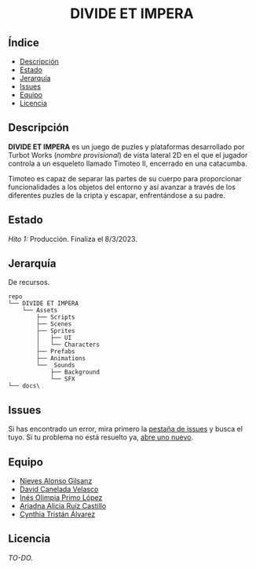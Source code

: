 <h1 align="center"><b>DIVIDE ET IMPERA</b></h1>

## Índice

- [Descripción](#descripción)
- [Estado](#estado)
- [Jerarquía](#jerarquía)
- [Issues](#issues)
- [Equipo](#equipo)
- [Licencia](#licencia)


## Descripción

__DIVIDE ET IMPERA__ es un juego de puzles y plataformas desarrollado por Turbot Works (*nombre provisional*) de vista lateral 2D en el que el jugador controla a un esqueleto llamado Timoteo II, encerrado en una catacumba. 

Timoteo es capaz de separar las partes de su cuerpo para proporcionar funcionalidades a los objetos del entorno y así avanzar a través de los diferentes puzles de la cripta y escapar, enfrentándose a su padre.

## Estado

*Hito 1:* Producción.
Finaliza el 8/3/2023.

## Jerarquía

De recursos. 

```text
repo
└── DIVIDE ET IMPERA
    └── Assets
        ├── Scripts
        ├── Scenes
        ├── Sprites
        │   ├── UI
        │   └── Characters
        ├── Prefabs
        ├── Animations
        └──  Sounds
            ├── Background
            └── SFX
└── docs\
```

## Issues

Si has encontrado un error, mira primero la [pestaña de issues](hhttps://github.com/Proyectos1-FDI-UCM/c2223-Grupo06/issues) y busca el tuyo. Si tu problema no está resuelto ya, [abre uno nuevo](https://github.com/Proyectos1-FDI-UCM/c2223-Grupo06/issues/new).

## Equipo

+ [Nieves Alonso Gilsanz](https://github.com/nievesag)
+ [David Canelada Velasco](https://github.com/David-104)
+ [Inés Olimpia Primo López](https://github.com/ineprimo)
+ [Ariadna Alicia Ruiz Castillo](https://github.com/ariadnarc) 
+ [Cynthia Tristán Álvarez](https://github.com/cyntrist) 

## Licencia

*TO-DO.*

